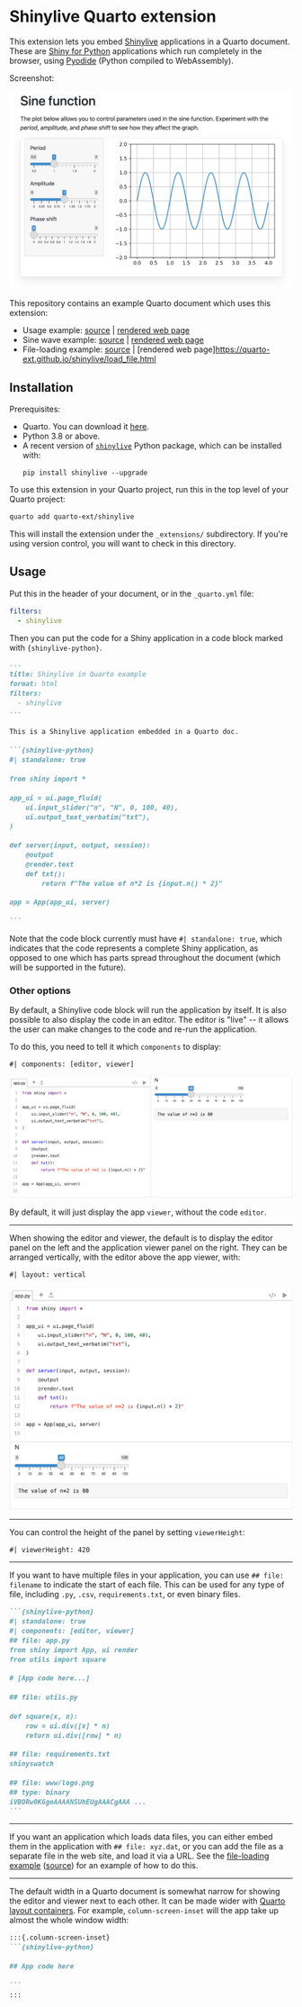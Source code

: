 Shinylive Quarto extension
==========================

This extension lets you embed [Shinylive](https://shiny.rstudio.com/py/docs/shinylive.html) applications in a Quarto document. These are [Shiny for Python](https://shiny.rstudio.com/py/) applications which run completely in the browser, using [Pyodide](https://pyodide.org/) (Python compiled to WebAssembly).

Screenshot:

[![Embedded Shinylive application](embedded-app.png)](https://quarto-ext.github.io/shinylive/sine.html)

This repository contains an example Quarto document which uses this extension:

* Usage example: [source](index.qmd) | [rendered web page](https://quarto-ext.github.io/shinylive/)
* Sine wave example: [source](sine.qmd) | [rendered web page](https://quarto-ext.github.io/shinylive/sine.html)
* File-loading example: [source](load_file.qmd) | [rendered web page]https://quarto-ext.github.io/shinylive/load_file.html


## Installation

Prerequisites:
* Quarto. You can download it [here](https://quarto.org/docs/download/).
* Python 3.8 or above.
* A recent version of [`shinylive`](https://github.com/rstudio/py-shinylive) Python package, which can be installed with:
    ```
    pip install shinylive --upgrade
    ```

To use this extension in your Quarto project, run this in the top level of your Quarto project:

```bash
quarto add quarto-ext/shinylive
```

This will install the extension under the `_extensions/` subdirectory. If you're using version control, you will want to check in this directory.


## Usage

Put this in the header of your document, or in the `_quarto.yml` file:

```yaml
filters:
  - shinylive
```

Then you can put the code for a Shiny application in a code block marked with `{shinylive-python}`.


````markdown
---
title: Shinylive in Quarto example
format: html
filters:
  - shinylive
---

This is a Shinylive application embedded in a Quarto doc.

```{shinylive-python}
#| standalone: true

from shiny import *

app_ui = ui.page_fluid(
    ui.input_slider("n", "N", 0, 100, 40),
    ui.output_text_verbatim("txt"),
)

def server(input, output, session):
    @output
    @render.text
    def txt():
        return f"The value of n*2 is {input.n() * 2}"

app = App(app_ui, server)

```
````

Note that the code block currently must have `#| standalone: true`, which indicates that the code represents a complete Shiny application, as opposed to one which has parts spread throughout the document (which will be supported in the future).


### Other options


By default, a Shinylive code block will run the application by itself. It is also possible to also display the code in an editor. The editor is "live" -- it allows the user can make changes to the code and re-run the application.

To do this, you need to tell it which `components` to display:

```
#| components: [editor, viewer]
```

 ![Editor and viewer](editor-viewer.png)


By default, it will just display the app `viewer`, without the code `editor`.


******

When showing the editor and viewer, the default is to display the editor panel on the left and the application viewer panel on the right. They can be arranged vertically, with the editor above the app viewer, with:

```
#| layout: vertical
```

 ![Editor and viewer, vertical arrangement](editor-viewer-vertical.png)


******

You can control the height of the panel by setting `viewerHeight`:

```
#| viewerHeight: 420
```

******

If you want to have multiple files in your application, you can use `## file: filename` to indicate the start of each file. This can be used for any type of file, including `.py`, `.csv`, `requirements.txt`, or even binary files.

````markdown
```{shinylive-python}
#| standalone: true
#| components: [editor, viewer]
## file: app.py
from shiny import App, ui render
from utils import square

# [App code here...]

## file: utils.py

def square(x, n):
    row = ui.div([x] * n)
    return ui.div([row] * n)

## file: requirements.txt
shinyswatch

## file: www/logo.png
## type: binary
iVBORw0KGgoAAAANSUhEUgAAACgAAA ...
```

````

******

If you want an application which loads data files, you can either embed them in the application with `## file: xyz.dat`, or you can add the file as a separate file in the web site, and load it via a URL. See the [file-loading example](https://quarto-ext.github.io/shinylive/load_file.html) ([source](load_file.qmd)) for an example of how to do this.


******

The default width in a Quarto document is somewhat narrow for showing the editor and viewer next to each other. It can be made wider with [Quarto layout containers](https://quarto.org/docs/authoring/article-layout.html). For example, `column-screen-inset` will the app take up almost the whole window width:

````markdown
:::{.column-screen-inset}
```{shinylive-python}

## App code here

```
:::
````
